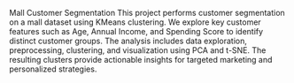 Mall Customer Segmentation
This project performs customer segmentation on a mall dataset using KMeans clustering. We explore key customer features such as Age, Annual Income, and Spending Score to identify distinct customer groups. The analysis includes data exploration, preprocessing, clustering, and visualization using PCA and t-SNE. The resulting clusters provide actionable insights for targeted marketing and personalized strategies.
